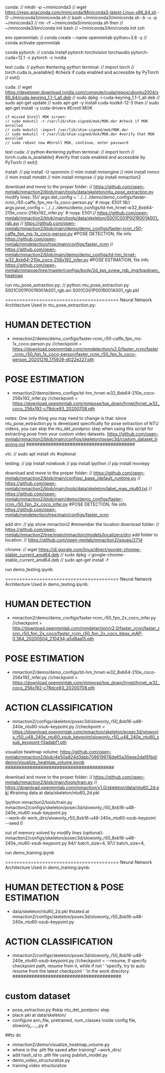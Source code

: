 conda:
// mkdir -p ~/miniconda3
// wget https://repo.anaconda.com/miniconda/Miniconda3-latest-Linux-x86_64.sh -O ~/miniconda3/miniconda.sh
// bash ~/miniconda3/miniconda.sh -b -u -p ~/miniconda3
// rm -rf ~/miniconda3/miniconda.sh
then
// ~/miniconda3/bin/conda init bash
// ~/miniconda3/bin/conda init zsh

env openmmlab:
// conda create --name openmmlab python=3.8 -y
// conda activate openmmlab

conda pytorch:
// conda install pytorch torchvision torchaudio pytorch-cuda=12.1 -c pytorch -c nvidia

test cuda:
// python #entering python terminal:
	// import torch
	// torch.cuda.is_available() #check if cuda enabled and accessible by PyTorch
	// exit()

cuda:
// wget https://developer.download.nvidia.com/compute/cuda/repos/ubuntu2004/x86_64/cuda-keyring_1.1-1_all.deb
// sudo dpkg -i cuda-keyring_1.1-1_all.deb
// sudo apt-get update
// sudo apt-get -y install cuda-toolkit-12-3
then
// sudo apt-get install -y cuda-drivers #Enroll MOK

	if missed Enroll MOK screen:
	// sudo mokutil -t /var/lib/shim-signed/mok/MOK.der #check if MOK enrolled
	// sudo mokutil -import /var/lib/shim-signed/mok/MOK.der
	// sudo mokutil -t /var/lib/shim-signed/mok/MOK.der #verify that MOK enrolled
	// sudo reboot now #Enroll MOK, continue, enter password

test cuda:
// python #entering python terminal:
	// import torch
	// torch.cuda.is_available() #verify that cuda enabled and accessible by PyTorch
	// exit()

install:
// pip install -U openmim
// mim install mmengine
// mim install mmcv
// mim install mmdet
// mim install mmpose
// pip install mmaction2

download and move to the proper folder:
// https://github.com/open-mmlab/mmaction2/blob/main/tools/data/skeleton/ntu_pose_extraction.py
	modify lines:
	15// args.det_config = '../../../demo/demo_configs/faster-rcnn_r50-caffe_fpn_ms-1x_coco-person.py'  # noqa: E501
	18// args.pose_config = '../../../demo/demo_configs/td-hm_hrnet-w32_8xb64-210e_coco-256x192_infer.py'  # noqa: E501
// https://github.com/open-mmlab/mmaction2/blob/main/tools/data/skeleton/S001C001P001R001A001_rgb.avi
// https://github.com/open-mmlab/mmaction2/blob/main/demo/demo_configs/faster-rcnn_r50-caffe_fpn_ms-1x_coco-person.py #POSE DETECTION, file info https://github.com/open-mmlab/mmdetection/tree/main/configs/faster_rcnn
// https://github.com/open-mmlab/mmaction2/blob/main/demo/demo_configs/td-hm_hrnet-w32_8xb64-210e_coco-256x192_infer.py #POSE ESTIMATION, file info https://github.com/open-mmlab/mmpose/tree/master/configs/body/2d_kpt_sview_rgb_img/topdown_heatmap

run ntu_pose_extraction.py:
// python ntu_pose_extraction.py S001C001P001R001A001_rgb.avi S001C001P001R001A001_rgb.pkl

========================================
Neural Network Architecture Used in ntu_pose_extraction.py:
# HUMAN DETECTION
- mmaction2/demo/demo_configs/faster-rcnn_r50-caffe_fpn_ms-1x_coco-person.py
	//checkpoint = https://download.openmmlab.com/mmdetection/v2.0/faster_rcnn/faster_rcnn_r50_fpn_1x_coco-person/faster_rcnn_r50_fpn_1x_coco-person_20201216_175929-d022e227.pth
# POSE ESTIMATION
- mmaction2/demo/demo_configs/td-hm_hrnet-w32_8xb64-210e_coco-256x192_infer.py
	//checkpoint = https://download.openmmlab.com/mmpose/top_down/hrnet/hrnet_w32_coco_256x192-c78dce93_20200708.pth
	
notes:
One only thing you may need to change is that: since ntu_pose_extraction.py is developed specifically for pose extraction of NTU videos, you can skip the ntu_det_postproc step when using this script for extracting pose from your custom video datasets.
https://github.com/open-mmlab/mmaction2/blob/main/configs/skeleton/posec3d/custom_dataset_training.md
########################################

vlc:
// sudo apt install vlc #optional

testing:
// pip install notebook
// pip install ipython
// pip install moviepy

download and move to the proper folder:
// https://github.com/open-mmlab/mmaction2/blob/main/configs/_base_/default_runtime.py
// https://github.com/open-mmlab/mmaction2/blob/main/tools/data/skeleton/label_map_ntu60.txt
// https://github.com/open-mmlab/mmaction2/blob/main/demo/demo_configs/faster-rcnn_r50_fpn_2x_coco_infer.py #POSE DETECTION, file info https://github.com/open-mmlab/mmdetection/tree/main/configs/faster_rcnn

add drn:
// pip show mmaction2 #remember the location
	download folder:
	// https://github.com/open-mmlab/mmaction2/tree/main/mmaction/models/localizers/drn
	add folder to location:
	// https://github.com/open-mmlab/mmaction2/issues/2714

chrome:
// wget https://dl.google.com/linux/direct/google-chrome-stable_current_amd64.deb
// sudo dpkg -i google-chrome-stable_current_amd64.deb
// sudo apt-get install -f

run demo_testing.ipynb

========================================
Neural Network Architecture Used in demo_testing.ipynb:
# HUMAN DETECTION
- mmaction2/demo/demo_configs/faster-rcnn_r50_fpn_2x_coco_infer.py
	//checkpoint = http://download.openmmlab.com/mmdetection/v2.0/faster_rcnn/faster_rcnn_r50_fpn_2x_coco/faster_rcnn_r50_fpn_2x_coco_bbox_mAP-0.384_20200504_210434-a5d8aa15.pth
# POSE ESTIMATION
- mmaction2/demo/demo_configs/td-hm_hrnet-w32_8xb64-210e_coco-256x192_infer.py
	//checkpoint = https://download.openmmlab.com/mmpose/top_down/hrnet/hrnet_w32_coco_256x192-c78dce93_20200708.pth
# ACTION CLASSIFICATION
- mmaction2/configs/skeleton/posec3d/slowonly_r50_8xb16-u48-240e_ntu60-xsub-keypoint.py
	//checkpoint = https://download.openmmlab.com/mmaction/skeleton/posec3d/slowonly_r50_u48_240e_ntu60_xsub_keypoint/slowonly_r50_u48_240e_ntu60_xsub_keypoint-f3adabf1.pth
	
visualize heatmap volume: https://github.com/open-mmlab/mmaction2/blob/4e50a824d3abb708619978de65a30eee2daf81bd/demo/visualize_heatmap_volume.ipynb
########################################

download and move to the proper folder:
// https://github.com/open-mmlab/mmaction2/blob/main/tools/train.py
// https://download.openmmlab.com/mmaction/v1.0/skeleton/data/ntu60_2d.pkl #training data at data/skeleton/ntu60_2d.pkl

!python mmaction2/tools/train.py mmaction2/configs/skeleton/posec3d/slowonly_r50_8xb16-u48-240e_ntu60-xsub-keypoint.py \
    --work-dir work_dirs/slowonly_r50_8xb16-u48-240e_ntu60-xsub-keypoint \
    --seed 0

out of memory solved by modify lines (optional):
mmaction2/configs/skeleton/posec3d/slowonly_r50_8xb16-u48-240e_ntu60-xsub-keypoint.py
	84// batch_size=4,
	97// batch_size=4,

run demo_training.ipynb

========================================
Neural Network Architecture Used in demo_training.ipynb:
# HUMAN DETECTION & POSE ESTIMATION
- data/skeleton/ntu60_2d.pkl #stated at mmaction2/configs/skeleton/posec3d/slowonly_r50_8xb16-u48-240e_ntu60-xsub-keypoint.py

# ACTION CLASSIFICATION
- mmaction2/configs/skeleton/posec3d/slowonly_r50_8xb16-u48-240e_ntu60-xsub-keypoint.py
	//checkpoint = --resume, If specify checkpoint path, resume from it, while if not '
        'specify, try to auto resume from the latest checkpoint '
        'in the work directory.
########################################

# custom dataset
- pose_extraction.py #skip ntu_det_postproc step
- place pkl at data/skeleton/
- configure ann_file, pretrained, num_classes inside config file, slowonly_..._.py #

##to do
- mmaction2/demo/visualize_heatmap_volume.py
- where is the .pth file saved after training? ~work_dirs/
- add hash_id to .pth file using publish_model.py
- demo_video_structuralize.py
- training video structuralize
